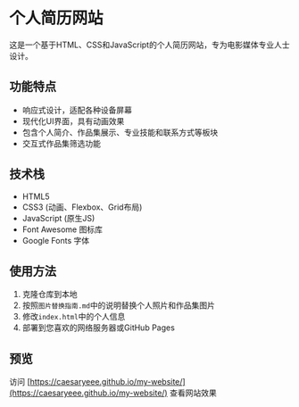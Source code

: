 # 个人简历网站

这是一个基于HTML、CSS和JavaScript的个人简历网站，专为电影媒体专业人士设计。

## 功能特点

- 响应式设计，适配各种设备屏幕
- 现代化UI界面，具有动画效果
- 包含个人简介、作品集展示、专业技能和联系方式等板块
- 交互式作品集筛选功能

## 技术栈

- HTML5
- CSS3 (动画、Flexbox、Grid布局)
- JavaScript (原生JS)
- Font Awesome 图标库
- Google Fonts 字体

## 使用方法

1. 克隆仓库到本地
2. 按照`图片替换指南.md`中的说明替换个人照片和作品集图片
3. 修改`index.html`中的个人信息
4. 部署到您喜欢的网络服务器或GitHub Pages

## 预览

访问 [https://caesaryeee.github.io/my-website/](https://caesaryeee.github.io/my-website/) 查看网站效果